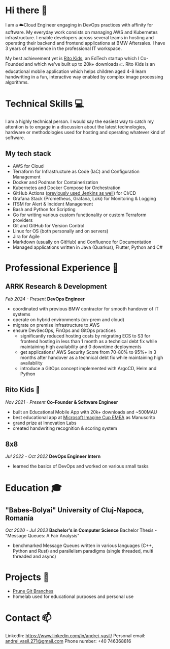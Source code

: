 # Hi there 👋
I am a ☁️Cloud Engineer engaging in DevOps practices with affinity for software. My everyday work consists on managing AWS and Kubernetes infrastructure. I enable developers across several teams in hosting and operating their backend and frontend applications at BMW Aftersales. I have 3 years of experience in the professional IT workspace. 

My best achievement yet is [Rito Kids](https://www.ritokids.com/), an EdTech startup which I Co-Founded and which we've built up to 20k+ downloads📈. Rito Kids is an educational mobile application which helps children aged 4-8 learn handwriting in a fun, interactive way enabled by complex image processing algorithms.
# Technical Skills 💻
I am a highly technical person. I would say the easiest way to catch my attention is to engage in a discussion about the latest technologies, hardware or methodologies used for hosting and operating whatever kind of software.
## My tech stack
- AWS for Cloud
- Terraform for Infrastructure as Code (IaC) and Configuration Management
- Docker and Podman for Containerization
- Kubernetes and Docker Compose for Orchestration
- GitHub Actions ([previously used Jenkins as well](#8x8)) for CI/CD
- Grafana Stack (Prometheus, Grafana, Loki) for Monitoring & Logging
- ITSM for Alert & Incident Management
- Bash and Python for Scripting
- Go for writing various custom functionality or custom Terraform providers
- Git and GitHub for Version Control
- Linux for OS (both personally and on servers)
- Jira for Agile
- Markdown (usually on GitHub) and Confluence for Documentation
- Managed applications written in Java (Quarkus), Flutter, Python and C#
# Professional Experience 🔧
## ARRK Research & Development
*Feb 2024 - Present*
**DevOps Engineer**
- coordinated with previous BMW contractor for smooth handover of IT systems
- operate on hybrid environments (on-prem and cloud)
- migrate on premise infrastructure to AWS
- ensure DevSecOps, FinOps and GitOps practices
	- significantly reduced hosting costs by migrating ECS to S3 for frontend hosting in less than 1 month as a technical debt fix while maintaining high availability and 0 downtime deployments
	- get applications' AWS Security Score from 70-80% to 95%+ in 3 months after handover as a technical debt fix while maintaining high availability
	- introduce a GitOps concept implemented with ArgoCD, Helm and Python
## Rito Kids 🐧
*Nov 2021 - Present*
**Co-Founder & Software Engineer**
- built an Educational Mobile App with 20k+ downloads and ~500MAU
- best educational app at [Microsoft Imagine Cup EMEA](https://techcommunity.microsoft.com/blog/studentdeveloperblog/meet-the-2022-imagine-cup-world-finalists/3242062) as Manuscrito
- grand prize at Innovation Labs
- created handwriting recognition & scoring system
## 8x8
*Jul 2022 - Oct 2022*
**DevOps Engineer Intern**
- learned the basics of DevOps and worked on various small tasks
# Education 🎓
## "Babes-Bolyai" University of Cluj-Napoca, Romania
*Oct 2020 - Jul 2023*
**Bachelor's in Computer Science**
Bachelor Thesis - "Message Queues: A Fair Analysis"
- benchmarked Message Queues written in various languages (C++, Python and Rust) and parallelism paradigms (single threaded, multi threaded and async)
# Projects 🔨
- [Prune Git Branches](https://github.com/Andrei-Vasil/prune-git-branches)
- homelab used for educational purposes and personal use
# Contact 📫
LinkedIn: https://www.linkedin.com/in/andrei-vasil/
Personal email: andrei.vasil.271@gmail.com
Phone number: +40 746368816
